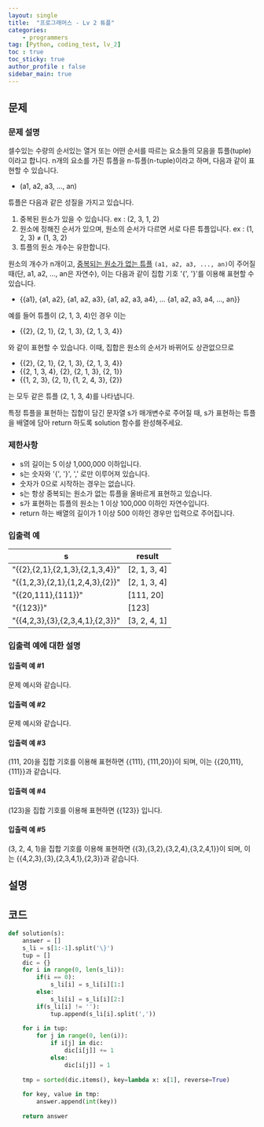 ```yaml
---
layout: single
title:  "프로그래머스 - Lv 2 튜플"
categories: 
    - programmers
tag: [Python, coding_test, lv_2]
toc : true
toc_sticky: true
author_profile : false
sidebar_main: true
---
```


문제
-----

### 문제 설명
셀수있는 수량의 순서있는 열거 또는 어떤 순서를 따르는 요소들의 모음을 튜플(tuple)이라고 합니다. n개의 요소를 가진 튜플을 n-튜플(n-tuple)이라고 하며, 다음과 같이 표현할 수 있습니다.

- (a1, a2, a3, ..., an)

튜플은 다음과 같은 성질을 가지고 있습니다.

1. 중복된 원소가 있을 수 있습니다. ex : (2, 3, 1, 2)
2. 원소에 정해진 순서가 있으며, 원소의 순서가 다르면 서로 다른 튜플입니다. ex : (1, 2, 3) ≠ (1, 3, 2)
3. 튜플의 원소 개수는 유한합니다.

원소의 개수가 n개이고, <u>중복되는 원소가 없는 튜플</u> `(a1, a2, a3, ..., an)`이 주어질 때(단, a1, a2, ..., an은 자연수), 이는 다음과 같이 집합 기호 '\{', '\}'를 이용해 표현할 수 있습니다.

- \{\{a1\}, \{a1, a2\}, \{a1, a2, a3\}, \{a1, a2, a3, a4\}, ... \{a1, a2, a3, a4, ..., an\}\}

예를 들어 튜플이 (2, 1, 3, 4)인 경우 이는

- \{\{2\}, \{2, 1\}, \{2, 1, 3\}, \{2, 1, 3, 4\}\}

와 같이 표현할 수 있습니다. 이때, 집합은 원소의 순서가 바뀌어도 상관없으므로

- \{\{2\}, \{2, 1\}, \{2, 1, 3\}, \{2, 1, 3, 4\}\}
- \{\{2, 1, 3, 4\}, \{2\}, \{2, 1, 3\}, \{2, 1\}\}
- \{\{1, 2, 3\}, \{2, 1\}, \{1, 2, 4, 3\}, \{2\}\}

는 모두 같은 튜플 (2, 1, 3, 4)를 나타냅니다.

특정 튜플을 표현하는 집합이 담긴 문자열 s가 매개변수로 주어질 때, s가 표현하는 튜플을 배열에 담아 return 하도록 solution 함수를 완성해주세요.

### 제한사항

- s의 길이는 5 이상 1,000,000 이하입니다.
- s는 숫자와 '\{', '\}', ',' 로만 이루어져 있습니다.
- 숫자가 0으로 시작하는 경우는 없습니다.
- s는 항상 중복되는 원소가 없는 튜플을 올바르게 표현하고 있습니다.
- s가 표현하는 튜플의 원소는 1 이상 100,000 이하인 자연수입니다.
- return 하는 배열의 길이가 1 이상 500 이하인 경우만 입력으로 주어집니다.

### 입출력 예

|s|result|
|---|---|
|"\{\{2\},\{2,1\},\{2,1,3\},\{2,1,3,4\}\}"|[2, 1, 3, 4]|
|"\{\{1,2,3\},\{2,1\},\{1,2,4,3\},\{2\}\}"|[2, 1, 3, 4]|
|"\{\{20,111\},\{111\}\}"|[111, 20]|
|"\{\{123\}\}"|[123]|
|"\{\{4,2,3\},\{3\},\{2,3,4,1\},{2,3\}\}"|[3, 2, 4, 1]|

### 입출력 예에 대한 설명

#### 입출력 예 #1

문제 예시와 같습니다.

#### 입출력 예 #2

문제 예시와 같습니다.

#### 입출력 예 #3

(111, 20)을 집합 기호를 이용해 표현하면 \{\{111\}, \{111,20\}\}이 되며, 이는 \{\{20,111\},\{111\}\}과 같습니다.

#### 입출력 예 #4

(123)을 집합 기호를 이용해 표현하면 \{\{123\}\} 입니다.

#### 입출력 예 #5

(3, 2, 4, 1)을 집합 기호를 이용해 표현하면 \{\{3\},\{3,2\},\{3,2,4\},\{3,2,4,1\}\}이 되며, 이는 \{\{4,2,3\},\{3\},\{2,3,4,1\},\{2,3\}\}과 같습니다.

설명
------

코드
------

``` python
def solution(s):
    answer = []
    s_li = s[1:-1].split('\}')
    tup = []
    dic = {}
    for i in range(0, len(s_li)):
        if(i == 0):
            s_li[i] = s_li[i][1:]
        else:
            s_li[i] = s_li[i][2:]
        if(s_li[i] != ''):
            tup.append(s_li[i].split(','))
    
    for i in tup:
        for j in range(0, len(i)):
            if i[j] in dic:
                dic[i[j]] += 1
            else:
                dic[i[j]] = 1
                
    tmp = sorted(dic.items(), key=lambda x: x[1], reverse=True)
    
    for key, value in tmp:
        answer.append(int(key))
    
    return answer
```